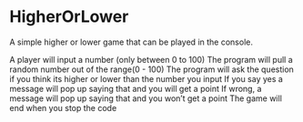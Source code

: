 # HigherOrLower
A simple higher or lower game that can be played in the console.

A player will input a number (only between 0 to 100) 
The program will pull a random number out of the range(0 - 100) 
The program will ask the question if you think its higher or lower than the number you input
If you say yes a message will pop up saying that and you will get a point 
If wrong, a message will pop up saying that and you won’t get a point
The game will end when you stop the code
